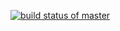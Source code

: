 [![build status of master](https://app.travis-ci.com/RK-ops/GithubAPI567.svg?branch=main)](https://travis-ci.org/RK-ops/GithubAPI567)

